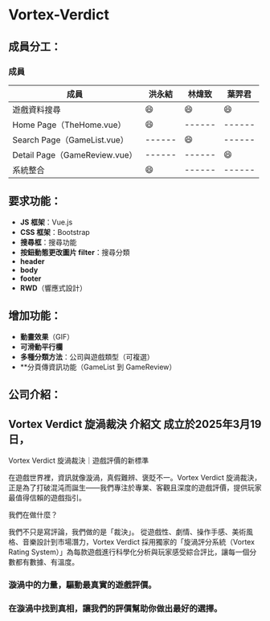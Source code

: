 # Vortex-Verdict

## 成員分工：
### 成員
| 成員 | 洪永結 | 林煒致 | 葉羿君 |
|------|------|------|------|
| 遊戲資料搜尋 | :smile: | :smile: | :smile: |
| Home Page（TheHome.vue） | :smile: | ------ | ------ |
| Search Page（GameList.vue） | ------ | :smile: | ------ |
| Detail Page（GameReview.vue） | ------ | ------ | :smile: |
| 系統整合 | :smile: | ------ | ------ |

## 要求功能：

- **JS 框架**：Vue.js
- **CSS 框架**：Bootstrap
- **搜尋框**：搜尋功能
- **按鈕動態更改圖片 filter**：搜尋分類
- **header**
- **body**
- **footer**
- **RWD**（響應式設計）

## 增加功能：

- **動畫效果**（GIF）
- **可滑動平行欄**
- **多種分類方法**：公司與遊戲類型（可複選）
- **分頁傳資訊功能（GameList 到 GameReview）

## 公司介紹：
Vortex Verdict 旋渦裁決 介紹文
成立於2025年3月19日，
---
Vortex Verdict 旋渦裁決｜遊戲評價的新標準

在遊戲世界裡，資訊就像漩渦，真假難辨、褒貶不一。Vortex Verdict 旋渦裁決，正是為了打破混沌而誕生——我們專注於專業、客觀且深度的遊戲評價，提供玩家最值得信賴的遊戲指引。

我們在做什麼？

我們不只是寫評論，我們做的是「裁決」。
從遊戲性、劇情、操作手感、美術風格、音樂設計到市場潛力，Vortex Verdict 採用獨家的「旋渦評分系統（Vortex Rating System）」為每款遊戲進行科學化分析與玩家感受綜合評比，讓每一個分數都有數據、有溫度。
### 漩渦中的力量，驅動最真實的遊戲評價。
### 在漩渦中找到真相，讓我們的評價幫助你做出最好的選擇。
